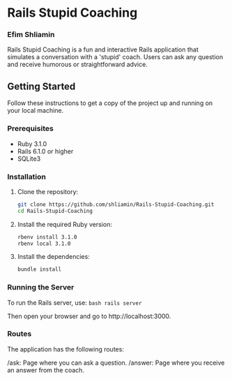 # Rails Stupid Coaching

### Efim Shliamin

Rails Stupid Coaching is a fun and interactive Rails application that simulates a conversation with a 'stupid' coach. Users can ask any question and receive humorous or straightforward advice.

## Getting Started

Follow these instructions to get a copy of the project up and running on your local machine.

### Prerequisites

- Ruby 3.1.0
- Rails 6.1.0 or higher
- SQLite3

### Installation

1. Clone the repository:

   ```bash
   git clone https://github.com/shliamin/Rails-Stupid-Coaching.git
   cd Rails-Stupid-Coaching
   ```

2. Install the required Ruby version:

    ```bash
    rbenv install 3.1.0
    rbenv local 3.1.0
    ```

3. Install the dependencies:

    ```bash
    bundle install
    ```

### Running the Server

To run the Rails server, use:
    ```bash
    rails server
    ```

Then open your browser and go to http://localhost:3000.

### Routes

The application has the following routes:

/ask: Page where you can ask a question.
/answer: Page where you receive an answer from the coach.


